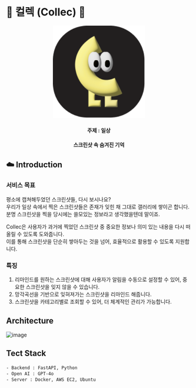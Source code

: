 # 📸 컬렉 (Collec) 📸
<div align="center">
<img src="https://github.com/2024-UGGTHON-Collect/Collect_FE/blob/main/asset/logo.png" width="250" height="250"/>
<br>


#### 주제 : 일상
#### 스크린샷 속 숨겨진 기억

</div>

## ☁️ Introduction

### 서비스 목표
평소에 캡쳐해두었던 스크린샷들, 다시 보시나요?            
우리가 일상 속에서 찍은 스크린샷들은 존재가 잊힌 채 그대로 갤러리에 쌓이곤 합니다.  
분명 스크린샷을 찍을 당시에는 쓸모있는 정보라고 생각했을텐데 말이죠.
  
Collec은 사용자가 과거에 찍었던 스크린샷 중 중요한 정보나 의미 있는 내용을 다시 떠올릴 수 있도록 도와줍니다.    
이를 통해 스크린샷을 단순히 쌓아두는 것을 넘어, 효율적으로 활용할 수 있도록 지원합니다.

### 특징
1. 리마인드를 원하는 스크린샷에 대해 사용자가 알림을 수동으로 설정할 수 있어, 중요한 스크린샷을 잊지 않을 수 있습니다.
2. 망각곡선을 기반으로 잊혀져가는 스크린샷을 리마인드 해줍니다.
3. 스크린샷을 카테고리별로 조회할 수 있어, 더 체계적인 관리가 가능합니다.

## Architecture
![image](https://github.com/user-attachments/assets/f03d7837-d201-4148-aba9-489ea952afd6)

## Tect Stack
    - Backend : FastAPI, Python
    - Open AI : GPT-4o
    - Server : Docker, AWS EC2, Ubuntu
